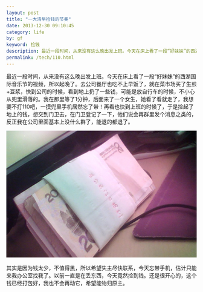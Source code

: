 ```yaml
---
layout: post
title: "一大清早捡钱的节奏"
date: 2013-12-30 09:10:45
category: life
by: gf
keyword: 捡钱
description: 最近一段时间，从来没有这么晚出发上班。今天在床上看了一段“好妹妹”的西湖国际音乐节的视频，所以起晚了。去公司餐厅也吃不上早饭了，就在菜市场买了生煎+豆浆，快到公司的时候，
permalink: /tech/110.html
---
```

最近一段时间，从来没有这么晚出发上班。今天在床上看了一段“好妹妹”的西湖国际音乐节的视频，所以起晚了。去公司餐厅也吃不上早饭了，就在菜市场买了生煎+豆浆，快到公司的时候，看到地上扔了一些钱，可能是放自行车的时候，不小心从兜里滑落的。我在那里等了1分钟，后面来了一个女生，她看了看就走了，我想要不打110吧，一摸兜里手机居然忘了带！再看也快到上班的时候了，于是捡起了地上的钱，想交到门卫去，在门卫登记了一下，他们说会再群里发个消息之类的，反正我在公司里面基本上没什么群了，能退的都退了。

[![在 13-12-30 上午9.04 拍摄的照片][13-12-30 _9.04]][13-12-30 _9.04 _13-12-30 _9.04]

其实是因为钱太少，不值得黑，所以希望失主尽快联系，今天忘带手机，估计只能来我办公室找我了。以前一直是在丢东西，今天竟然捡到钱。还是很开心的，这个钱已经打包好，我也不会再动它，希望能物归原主。


[13-12-30 _9.04]: /gfzjus_blog/tech/2014-10-22/a76981646cc1d8f65f95a76cbd61fcd2.jpg
[13-12-30 _9.04 _13-12-30 _9.04]: /wp-content/uploads/2013/12/在-13-12-30-上午9.04-拍摄的照片.jpg
